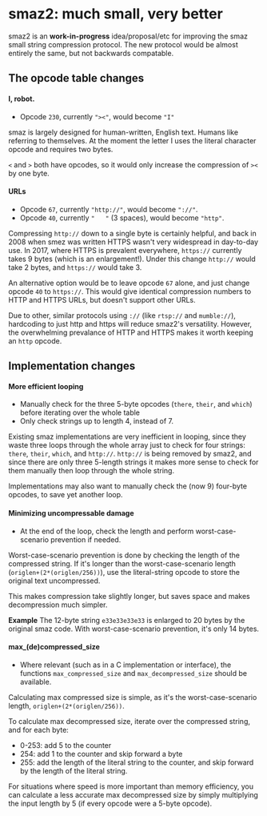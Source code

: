 # smaz2: much small, very better

smaz2 is an **work-in-progress** idea/proposal/etc for improving the smaz small string compression protocol.
The new protocol would be almost entirely the same, but not backwards compatable.

## The opcode table changes
#### I, robot.
* Opcode `230`, currently `"><"`, would become `"I"`

smaz is largely designed for human-written, English text. Humans like referring to themselves. At the moment the letter I uses the literal character opcode and requires two bytes.

`<` and `>` both have opcodes, so it would only increase the compression of `><` by one byte.

#### URLs
* Opcode `67`, currently `"http://"`, would become `"://"`.
* Opcode `40`, currently `"   "` (3 spaces), would become `"http"`.

Compressing `http://` down to a single byte is certainly helpful, and back in 2008 when smez was written HTTPS wasn't very widespread in day-to-day use. In 2017, where HTTPS is prevalent everywhere, `https://` currently takes 9 bytes (which is an enlargement!). Under this change `http://` would take 2 bytes, and `https://` would take 3.

An alternative option would be to leave opcode `67` alone, and just change opcode `40` to `https://`. This would give identical compression numbers to HTTP and HTTPS URLs, but doesn't support other URLs.

Due to other, similar protocols using `://` (like `rtsp://` and `mumble://`), hardcoding to just http and https will reduce smaz2's versatility. However, the overwhelming prevalance of HTTP and HTTPS makes it worth keeping an `http` opcode.


## Implementation changes
#### More efficient looping
* Manually check for the three 5-byte opcodes (`there`, `their`, and `which`) before iterating over the whole table
* Only check strings up to length 4, instead of 7.

Existing smaz implementations are very inefficient in looping, since they waste three loops through the whole array just to check for four strings: `there`, `their`, `which`, and `http://`. `http://` is being removed by smaz2, and since there are only three 5-length strings it makes more sense to check for them manually then loop through the whole string.

Implementations may also want to manually check the (now 9) four-byte opcodes, to save yet another loop.

#### Minimizing uncompressable damage
* At the end of the loop, check the length and perform worst-case-scenario prevention if needed.

Worst-case-scenario prevention is done by checking the length of the compressed string. If it's longer than the worst-case-scenario length (`origlen+(2*(origlen/256))`), use the literal-string opcode to store the original text uncompressed.

This makes compression take slightly longer, but saves space and makes decompression much simpler.

**Example** The 12-byte string `e33e33e33e33` is enlarged to 20 bytes by the original smaz code. With worst-case-scenario prevention, it's only 14 bytes.

#### max_(de)compressed_size
* Where relevant (such as in a C implementation or interface), the functions `max_compressed_size` and `max_decompressed_size` should be available.

Calculating max compressed size is simple, as it's the worst-case-scenario length, `origlen+(2*(origlen/256))`.

To calculate max decompressed size, iterate over the compressed string, and for each byte:
* 0-253: add 5 to the counter
* 254: add 1 to the counter and skip forward a byte
* 255: add the length of the literal string to the counter, and skip forward by the length of the literal string.

For situations where speed is more important than memory efficiency, you can calculate a less accurate max decompressed size by simply multiplying the input length by 5 (if every opcode were a 5-byte opcode).
